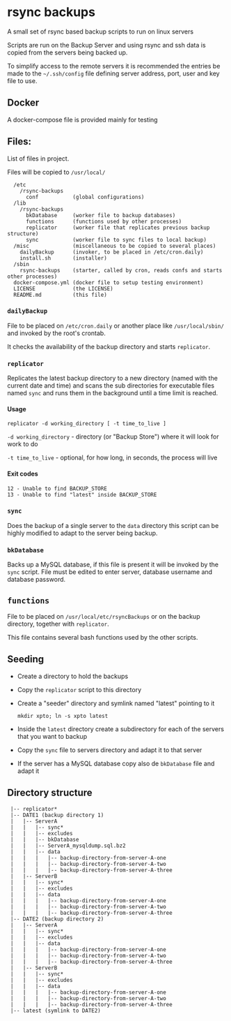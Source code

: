 # rsync backups #

A small set of rsync based backup scripts to run on linux servers

Scripts are run on the Backup Server and using rsync and ssh data is
copied from the servers being backed up.

To simplify access to the remote servers it is recommended the entries
be made to the `~/.ssh/config` file defining server address, port,
user and key file to use.

## Docker

A docker-compose file is provided mainly for testing

## Files: ##

List of files in project.

Files will be copied to ``/usr/local/``

```
  /etc
    /rsync-backups
      conf           (global configurations)
  /lib
    /rsync-backups
      bkDatabase     (worker file to backup databases)
      functions      (functions used by other processes)
      replicator     (worker file that replicates previous backup structure)
      sync           (worker file to sync files to local backup)
  /misc              (miscellaneous to be copied to several places)
    dailyBackup      (invoker, to be placed in /etc/cron.daily)
    install.sh       (installer)
  /sbin
    rsync-backups    (starter, called by cron, reads confs and starts other processes)
  docker-compose.yml (docker file to setup testing environment)
  LICENSE            (the LICENSE)
  README.md          (this file)
```

### `dailyBackup` ###

File to be placed on `/etc/cron.daily` or another place like `/usr/local/sbin/`
and invoked by the root's crontab.

It checks the availability of the backup directory and starts `replicator`.

### `replicator` ###

Replicates the latest backup directory to a new directory (named with the
current date and time) and scans the sub directories for executable files
named `sync` and runs them in the background until a time limit is reached.

#### Usage

`replicator -d working_directory [ -t time_to_live ]`

  `-d working_directory` - directory (or "Backup Store") where it will look for
                           work to do

  `-t time_to_live` - optional, for how long, in seconds, the process will live

#### Exit codes

    12 - Unable to find BACKUP_STORE
    13 - Unable to find "latest" inside BACKUP_STORE

### `sync` ###

Does the backup of a single server to the `data` directory this
script can be highly modified to adapt to the server being backup.  

### `bkDatabase` ###

Backs up a MySQL database, if this file is present it will be
invoked by the `sync` script. File must be edited to enter server,
database username and database password.

## `functions` ##

File to be placed on `/usr/local/etc/rsyncBackups` or on the backup directory,
together with `replicator`.

This file contains several bash functions used by the other scripts.

## Seeding ##

* Create a directory to hold the backups

* Copy the `replicator` script to this directory

* Create a "seeder" directory and symlink named "latest" pointing
  to it

    `mkdir xpto; ln -s xpto latest`

* Inside the `latest` directory create a subdirectory for each of the
  servers that you want to backup

* Copy the `sync` file to servers directory and adapt it to that
  server

* If the server has a MySQL database copy also de `bkDatabase` file
  and adapt it

## Directory structure ##
```
 |-- replicator*
 |-- DATE1 (backup directory 1)
 |   |-- ServerA
 |   |   |-- sync*
 |   |   |-- excludes
 |   |   |-- bkDatabase
 |   |   |-- ServerA_mysqldump.sql.bz2
 |   |   |-- data
 |   |   |   |-- backup-directory-from-server-A-one
 |   |   |   |-- backup-directory-from-server-A-two
 |   |   |   |-- backup-directory-from-server-A-three
 |   |-- ServerB
 |   |   |-- sync*
 |   |   |-- excludes
 |   |   |-- data
 |   |   |   |-- backup-directory-from-server-A-one
 |   |   |   |-- backup-directory-from-server-A-two
 |   |   |   |-- backup-directory-from-server-A-three
 |-- DATE2 (backup directory 2)
 |   |-- ServerA
 |   |   |-- sync*
 |   |   |-- excludes
 |   |   |-- data
 |   |   |   |-- backup-directory-from-server-A-one
 |   |   |   |-- backup-directory-from-server-A-two
 |   |   |   |-- backup-directory-from-server-A-three
 |   |-- ServerB
 |   |   |-- sync*
 |   |   |-- excludes
 |   |   |-- data
 |   |   |   |-- backup-directory-from-server-A-one
 |   |   |   |-- backup-directory-from-server-A-two
 |   |   |   |-- backup-directory-from-server-A-three
 |-- latest (symlink to DATE2)
```
